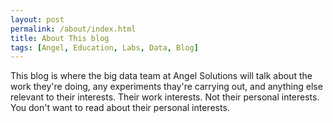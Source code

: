 ```yaml
---
layout: post
permalink: /about/index.html
title: About This blog
tags: [Angel, Education, Labs, Data, Blog]
---
```


<!-- <figure>
	<img src="{{ site.url }}/images/jw.jpg" alt="John Winstanley">
	<figcaption>The John Winstanley</figcaption>
</figure> -->


This blog is where the big data team at Angel Solutions will talk about the work they're doing, any experiments thay're carrying out, and anything else relevant to their interests. Their work interests. Not their personal interests. You don't want to read about their personal interests.



